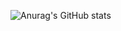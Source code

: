 


<!-- [![Top Langs](https://github-readme-stats.vercel.app/api/top-langs/?username=wjfu99&exclude_repo=wjfu99,wjfu99.github.io,blog.github.io)](https://github.com/anuraghazra/github-readme-stats) -->

<!-- ![Anurag's GitHub stats](https://github-readme-stats.vercel.app/api?username=wjfu99&hide=contribs,prs) -->
![Anurag's GitHub stats](https://github-readme-stats.vercel.app/api?username=wjfu99&count_private=true)
<!--
**wjfu99/wjfu99** is a ✨ _special_ ✨ repository because its `README.md` (this file) appears on your GitHub profile.

Here are some ideas to get you started:

- 🔭 I’m currently working on ...
- 🌱 I’m currently learning ...
- 👯 I’m looking to collaborate on ...
- 🤔 I’m looking for help with ...
- 💬 Ask me about ...
- 📫 How to reach me: ...
- 😄 Pronouns: ...
- ⚡ Fun fact: ...
-->
